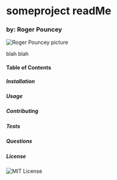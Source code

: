 # someproject readMe

### **by: Roger Pouncey** 



![Roger Pouncey picture](https://avatars2.githubusercontent.com/u/58075467?v=4)

blah blah

#### **Table of Contents** 

##### **Installation**

                

##### **Usage**

                

##### **Contributing**

                

##### **Tests**

                

##### **Questions**

                

##### **License**

![MIT License](https://img.shields.io/apm/l/atomic-design-ui.svg?)